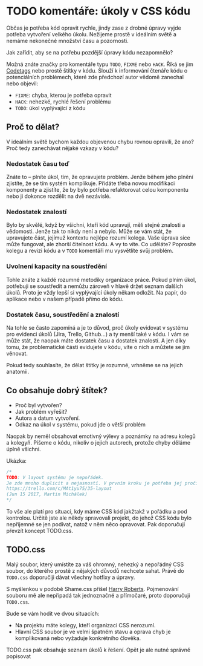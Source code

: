 # TODO komentáře: úkoly v CSS kódu

Občas je potřeba kód opravit rychle, jindy zase z drobné úpravy vyjde potřeba vytvoření velkého úkolu. Nežijeme prostě v ideálním světě a nemáme nekonečné množství času a pozornosti.

Jak zařídit, aby se na potřebu pozdější úpravy kódu nezapomnělo?
 
Možná znáte značky pro komentáře typu `TODO`, `FIXME` nebo `HACK`. Říká se jim [Codetags](https://en.wikipedia.org/wiki/Comment_%28computer_programming%29#Tags) nebo prostě štítky v kódu. Slouží k informování čtenáře kódu o potenciálních problémech, které zde předchozí autor vědomě zanechal nebo objevil:
 
- `FIXME`: chyba, kterou je potřeba opravit
- `HACK`: nehezké, rychlé řešení problému
- `TODO`: úkol vyplývající z kódu

## Proč to dělat?

V ideálním světě bychom každou objevenou chybu rovnou opravili, že ano? Proč tedy zanechávat nějaké vzkazy v kódu?

### Nedostatek času teď

Znáte to – plníte úkol, tím, že opravujete problém. Jenže během jeho plnění zjistíte, že se tím systém komplikuje. Přidáte třeba novou modifikaci komponenty a zjistíte, že by bylo potřeba refaktorovat celou komponentu nebo ji dokonce rozdělit na dvě nezávislé.

### Nedostatek znalostí

Bylo by skvělé, když by všichni, kteří kód upravují, měli stejné znalosti a vědomosti. Jenže tak to nikdy není a nebylo. Může se vám stát, že upravujete část, jejímuž kontextu nejlépe rozumí kolega. Vaše úprava sice může fungovat, ale zhorší čitelnost kódu. A vy to víte. Co uděláte? Poprosíte kolegu a revizi 
kódu a v `TODO` komentáři mu vysvětlíte svůj problém.

### Uvolnení kapacity na soustředění

Tohle znáte z každé rozumné metodiky organizace práce. Pokud plním úkol, potřebuji se soustředit a nemůžu zároveň v hlavě držet seznam dalších úkolů. Proto je vždy lepší si vyplývající úkoly někam odložit. Na papír, do aplikace nebo v našem případě přímo do kódu.

### Dostatek času, soustředění a znalostí

Na tohle se často zapomíná a je to důvod, proč úkoly evidovat v systému pro evidenci úkolů (Jira, Trello, Github…) a ty menší také v kódu. I vám se může stát, že naopak máte dostatek času a dostatek znalostí. A jen díky tomu, že problematické části evidujete v kódu, víte o nich a můžete se jim věnovat.

Pokud tedy souhlasíte, že dělat štítky je rozumné, vrhněme se na jejich anatomii. 

 
## Co obsahuje dobrý štítek?
 
- Proč byl vytvořen? 
- Jak problém vyřešit?
- Autora a datum vytvoření.
- Odkaz na úkol v systému, pokud jde o větší problém

Naopak by neměl obsahovat emotivný výlevy a poznámky na adresu kolegů a kolegyň. Píšeme o kódu, nikoliv o jejich autorech, protože chyby děláme úplně všichni.
 
Ukázka:
 
```css 
/*
TODO: V layout systému je nepořádek.
Je zde mnoho duplicit a nejasností. V prvním kroku je potřeba jej pročistit, v druhém zdokumentovat.
https://trello.com/c/MAt1yu75/35-layout
(Jun 15 2017, Martin Michálek)
*/
```
 
To vše ale platí pro situaci, kdy máme CSS kód jakžtakž v pořádku a pod kontrolou. Určitě jste ale někdy spravovali projekt, do jehož CSS kódu bylo nepříjemné se jen podívat, natož v něm něco opravovat. Pak doporučuji převzít koncept TODO.css.
 

## TODO.css

Malý soubor, který umístíte za váš ohromný, nehezký a nepořádný CSS soubor, do kterého prostě z nějakých důvodů nechcete sahat. Právě do `TODO.css` doporučiji dávat všechny hotfixy a úpravy.

S myšlenkou v podobě Shame.css přišel [Harry Roberts](https://csswizardry.com/2013/04/shame-css/). Pojmenování souboru mě ale nepřipadá tak jednoznačné a přímočaré, proto doporučuji `TODO.css`.

Bude se vám hodit ve dvou situacích:

- Na projektu máte kolegy, kteří organizaci CSS nerozumí.
- Hlavní CSS soubor je ve velmi špatném stavu a oprava chyb je komplikovaná nebo vyžaduje konkrétního člověka.
 
TODO.css pak obsahuje seznam úkolů k řešení. Opět je ale nutné správně popisovat

<!-- 
 
TODO
- http://wiki.c2.com/?FixmeComment 
- https://hackernoon.com/never-forget-anything-before-after-and-while-coding-98d187ae4cf1
- https://en.wikipedia.org/wiki/Comment_%28computer_programming%29#Tags
- Node plugin pro vytažení Fixme
http://johnpostlethwait.github.io/fixme/

-->
